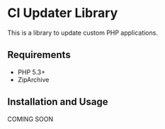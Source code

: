 # CI Updater Library
This is a library to update custom PHP applications.

## Requirements
 - PHP 5.3+
 - ZipArchive
 
## Installation and Usage
COMING SOON
